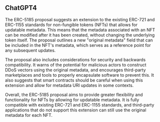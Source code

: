 ## ChatGPT4

The ERC-5185 proposal suggests an extension to the existing ERC-721 and ERC-1155 standards for non-fungible tokens (NFTs) that allows for updatable metadata. This means that the metadata associated with an NFT can be modified after it has been created, without changing the underlying token itself. The proposal outlines a new "original metadata" field that can be included in the NFT's metadata, which serves as a reference point for any subsequent updates. 

The proposal also includes considerations for security and backwards compatibility. It warns of the potential for malicious actors to construct DDoS vectors using the original metadata, and encourages third-party marketplaces and tools to properly encapsulate software to prevent this. It also suggests that smart contracts should be careful when using this extension and allow for metadata URI updates in some contexts. 

Overall, the ERC-5185 proposal aims to provide greater flexibility and functionality for NFTs by allowing for updatable metadata. It is fully compatible with existing ERC-721 and ERC-1155 standards, and third-party applications that do not support this extension can still use the original metadata for each NFT.
